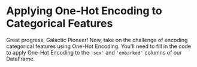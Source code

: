 # Applying One-Hot Encoding to Categorical Features

Great progress, Galactic Pioneer! Now, take on the challenge of encoding categorical features using One-Hot Encoding. You'll need to fill in the code to apply One-Hot Encoding to the `'sex'` and `'embarked'` columns of our DataFrame.